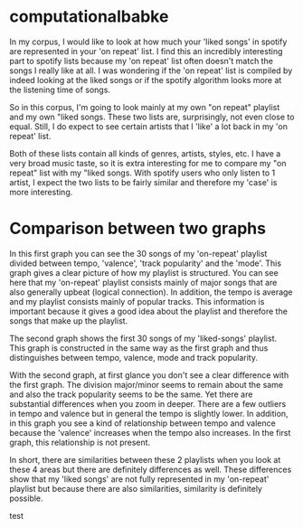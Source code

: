 # computationalbabke
In my corpus, I would like to look at how much your 'liked songs' in spotify are represented in your 'on repeat' list. I find this an incredibly interesting part to spotify lists because my 'on repeat' list often doesn't match the songs I really like at all. I was wondering if the 'on repeat' list is compiled by indeed looking at the liked songs or if the spotify algorithm looks more at the listening time of songs. 

So in this corpus, I'm going to look mainly at my own "on repeat" playlist and my own "liked songs.  These two lists are, surprisingly, not even close to equal. Still, I do expect to see certain artists that I 'like' a lot back in my 'on repeat' list. 

Both of these lists contain all kinds of genres, artists, styles, etc. I have a very broad music taste, so it is extra interesting for me to compare my "on repeat" list with my "liked songs. With spotify users who only listen to 1 artist, I expect the two lists to be fairly similar and therefore my 'case' is more interesting.

# Comparison between two graphs
In this first graph you can see the 30 songs of my 'on-repeat' playlist divided between tempo, 'valence', 'track popularity' and the 'mode'. This graph gives a clear picture of how my playlist is structured. You can see here that my 'on-repeat' playlist consists mainly of major songs that are also generally upbeat (logical connection). In addition, the tempo is average and my playlist consists mainly of popular tracks. This information is important because it gives a good idea about the playlist and therefore the songs that make up the playlist. 

The second graph shows the first 30 songs of my 'liked-songs' playlist. This graph is constructed in the same way as the first graph and thus distinguishes between tempo, valence, mode and track popularity. 

With the second graph, at first glance you don't see a clear difference with the first graph. The division major/minor seems to remain about the same and also the track popularity seems to be the same. Yet there are substantial differences when you zoom in deeper. There are a few outliers in tempo and valence but in general the tempo is slightly lower. In addition, in this graph you see a kind of relationship between tempo and valence because the 'valence' increases when the tempo also increases. In the first graph, this relationship is not present. 

In short, there are similarities between these 2 playlists when you look at these 4 areas but there are definitely differences as well. These differences show that my 'liked songs' are not fully represented in my 'on-repeat' playlist but because there are also similarities, similarity is definitely possible. 

test